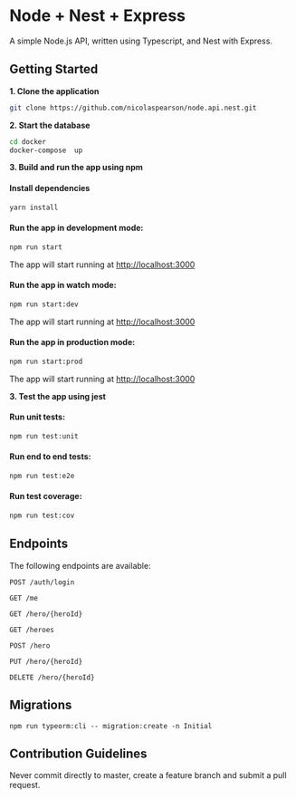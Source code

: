 # Node + Nest + Express

A simple Node.js API, written using Typescript, and Nest with Express.

## Getting Started

**1. Clone the application**

```bash
git clone https://github.com/nicolaspearson/node.api.nest.git
```

**2. Start the database**

```bash
cd docker
docker-compose  up
```

**3. Build and run the app using npm**

#### Install dependencies

```bash
yarn install
```

#### Run the app in development mode:

```bash
npm run start
```

The app will start running at <http://localhost:3000>

#### Run the app in watch mode:

```bash
npm run start:dev
```

The app will start running at <http://localhost:3000>

#### Run the app in production mode:

```bash
npm run start:prod
```

The app will start running at <http://localhost:3000>

**3. Test the app using jest**

#### Run unit tests:

```bash
npm run test:unit
```

#### Run end to end tests:

```bash
npm run test:e2e
```

#### Run test coverage:

```bash
npm run test:cov
```

## Endpoints

The following endpoints are available:

```
POST /auth/login
```

```
GET /me
```

```
GET /hero/{heroId}
```

```
GET /heroes
```

```
POST /hero
```

```
PUT /hero/{heroId}
```

```
DELETE /hero/{heroId}
```

## Migrations

```
npm run typeorm:cli -- migration:create -n Initial
```

## Contribution Guidelines

Never commit directly to master, create a feature branch and submit a pull request.
